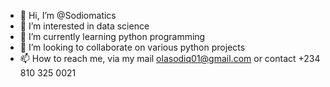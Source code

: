 - 👋 Hi, I’m @Sodiomatics
- 👀 I’m interested in data science
- 🌱 I’m currently learning python programming
- 💞️ I’m looking to collaborate on various python projects
- 📫 How to reach me, via my mail olasodiq01@gmail.com or contact +234 810 325 0021

<!---
Sodiomatics/Sodiomatics is a ✨ special ✨ repository because its `README.md` (this file) appears on your GitHub profile.
You can click the Preview link to take a look at your changes.
--->
